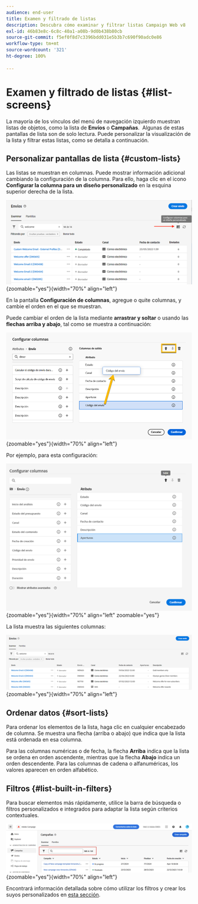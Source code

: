 ```yaml
---
audience: end-user
title: Examen y filtrado de listas
description: Descubra cómo examinar y filtrar listas Campaign Web v8
exl-id: 46b83e8c-6c8c-40a1-a08b-9d0b438b80cb
source-git-commit: f5ef0f8d7c3396bdd031e5b3b7c690f90adc0e86
workflow-type: tm+mt
source-wordcount: '321'
ht-degree: 100%

---
```


# Examen y filtrado de listas {#list-screens}

La mayoría de los vínculos del menú de navegación izquierdo muestran listas de objetos, como la lista de **Envíos** o **Campañas**.  Algunas de estas pantallas de lista son de solo lectura. Puede personalizar la visualización de la lista y filtrar estas listas, como se detalla a continuación.

## Personalizar pantallas de lista {#custom-lists}

Las listas se muestran en columnas. Puede mostrar información adicional cambiando la configuración de la columna. Para ello, haga clic en el icono **Configurar la columna para un diseño personalizado** en la esquina superior derecha de la lista.

![La captura de pantalla muestra el icono Configurar columna, utilizado para personalizar el diseño de columnas de lista.](assets/config-columns.png){zoomable="yes"}{width="70%" align="left"}

En la pantalla **Configuración de columnas**, agregue o quite columnas, y cambie el orden en el que se muestran.

Puede cambiar el orden de la lista mediante **arrastrar y soltar** o usando las **flechas arriba y abajo**, tal como se muestra a continuación:

![La captura de pantalla muestra cómo reordenar columnas de lista mediante los botones de arrastrar y soltar o de flecha.](assets/list-reorder.png){zoomable="yes"}{width="70%" align="left"}

Por ejemplo, para esta configuración:

![La captura de pantalla muestra un ejemplo de configuración de columna en la pantalla Configurar columnas.](assets/columns.png){zoomable="yes"}{width="70%" align="left" zoomable="yes"}

La lista muestra las siguientes columnas:

![La captura de pantalla muestra la lista resultante con columnas configuradas según la configuración de ejemplo.](assets/column-sample.png){zoomable="yes"}{width="70%" align="left"}

## Ordenar datos {#sort-lists}

Para ordenar los elementos de la lista, haga clic en cualquier encabezado de columna. Se muestra una flecha (arriba o abajo) que indica que la lista está ordenada en esa columna.

Para las columnas numéricas o de fecha, la flecha **Arriba** indica que la lista se ordena en orden ascendente, mientras que la flecha **Abajo** indica un orden descendente. Para las columnas de cadena o alfanuméricas, los valores aparecen en orden alfabético.

## Filtros {#list-built-in-filters}

Para buscar elementos más rápidamente, utilice la barra de búsqueda o filtros personalizados e integrados para adaptar la lista según criterios contextuales.

![La captura de pantalla muestra las opciones de filtro disponibles para perfeccionar la vista de lista.](assets/filter.png){zoomable="yes"}{width="70%" align="left"}

Encontrará información detallada sobre cómo utilizar los filtros y crear los suyos personalizados en [esta sección](../query/filter.md).

<!--
## Use advanced attributes {#adv-attributes}

>[!CONTEXTUALHELP]
>id="acw_attributepicker_advancedfields"
>title="Display advanced attributes"
>abstract="Only the most common attributes are displayed by default in the attribute list. Activate the **Display advanced attributes** toggle to see all available attributes for the current list in the left palette of the rule builder, such as nodes, groupings, 1-1 links, 1-N links."

>[!CONTEXTUALHELP]
>id="acw_rulebuilder_advancedfields"
>title="Rule builder advanced fields"
>abstract="Only the most common attributes are displayed by default in the attribute list. Activate the **Display advanced attributes** toggle to see all available attributes for the current list in the left palette of the rule builder, such as nodes, groupings, 1-1 links, 1-N links."

>[!CONTEXTUALHELP]
>id="acw_rulebuilder_properties_advanced"
>title="Rule builder advanced attributes"
>abstract="Only the most common attributes are displayed by default in the attribute list. Activate the **Display advanced attributes** toggle to see all available attributes for the current list in the left palette of the rule builder, such as nodes, groupings, 1-1 links, 1-N links."

Only the most common attributes are displayed by default in the attribute list and filter configuration screens. Attributes set as `advanced` attributes in the data schema are hidden from the configuration screens.

Activate the **Display advanced attributes** toggle to see all available attributes for the current list in the left palette of the rule builder, such as nodes, groupings, 1-1 links, 1-N links. The attribute list updates instantly.

[The screenshot shows the Display advanced attributes toggle used to reveal hidden attributes in the rule builder palette.](assets/adv-toggle.png){zoomable="yes"}{width="70%" align="left" zoomable="yes"}
-->